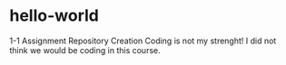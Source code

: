 # hello-world
1-1 Assignment Repository Creation
Coding is not my strenght! I did not think we would be coding in this course.
